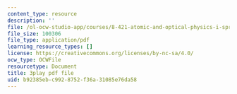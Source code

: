 ```yaml
---
content_type: resource
description: ''
file: /ol-ocw-studio-app/courses/8-421-atomic-and-optical-physics-i-spring-2014/b92385ebc9928752f36a31085e76da58_jgSn1mB8uSI.pdf
file_size: 100306
file_type: application/pdf
learning_resource_types: []
license: https://creativecommons.org/licenses/by-nc-sa/4.0/
ocw_type: OCWFile
resourcetype: Document
title: 3play pdf file
uid: b92385eb-c992-8752-f36a-31085e76da58
---
```

